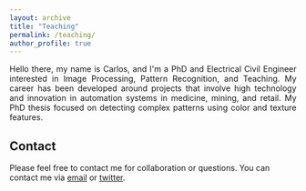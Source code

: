 ```yaml
---
layout: archive
title: "Teaching"
permalink: /teaching/
author_profile: true
---
```


<div style="text-align: justify;">Hello there, my name is Carlos, and I'm a PhD and Electrical Civil Engineer interested in Image Processing, Pattern Recognition, and Teaching. My career has been developed around projects that involve high technology and innovation in automation systems in medicine, mining, and retail. My PhD thesis focused on detecting complex patterns using color and texture features.</div>

## Contact

Please feel free to contact me for collaboration or questions. You can contact me via [email](mailto:carlosnavarroc@uchile.cl) or [twitter](https://twitter.com/CarlosFNavarroC).

